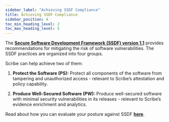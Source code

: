```yaml
---
sidebar_label: "Achieving SSDF Compliance"
title: Achieving SSDF Compliance
sidebar_position: 4
toc_min_heading_level: 2
toc_max_heading_level: 5
---
```


The **[Secure Software Development Framework (SSDF) version 1.1](https://csrc.nist.gov/pubs/sp/800/218/final)** provides recommendations for mitigating the risk of software vulnerabilities. The SSDF practices are organized into four groups. 

Scribe can help achieve two of them:

1. **Protect the Software (PS):** Protect all components of the software from tampering and unauthorized access - relevant to Scribe’s attestation and policy capability.

2. **Produce Well-Secured Software (PW):** Produce well-secured software with minimal security vulnerabilities in its releases - relevant to Scribe’s evidence enrichment and analytics.

Read about how you can evaluate your posture against SSDF **[here](ssdfpolicies)**.